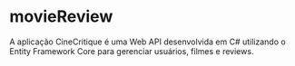 # movieReview
A aplicação CineCritique é uma Web API desenvolvida em C# utilizando o Entity Framework Core para gerenciar usuários, filmes e reviews.
